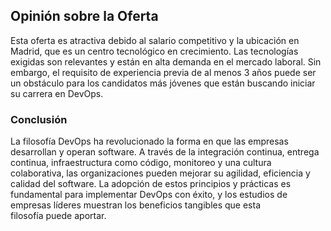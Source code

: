 ## Opinión sobre la Oferta

Esta oferta es atractiva debido al salario competitivo y la ubicación en Madrid, que es un centro tecnológico en crecimiento. Las tecnologías exigidas son relevantes y están en alta demanda en el mercado laboral. Sin embargo, el requisito de experiencia previa de al menos 3 años puede ser un obstáculo para los candidatos más jóvenes que están buscando iniciar su carrera en DevOps.

### Conclusión

La filosofía DevOps ha revolucionado la forma en que las empresas desarrollan y operan software. A través de la integración continua, entrega continua, infraestructura como código, monitoreo y una cultura colaborativa, las organizaciones pueden mejorar su agilidad, eficiencia y calidad del software. La adopción de estos principios y prácticas es fundamental para implementar DevOps con éxito, y los estudios de empresas líderes muestran los beneficios tangibles que esta filosofía puede aportar.
